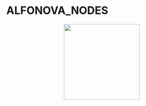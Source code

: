 # ALFONOVA_NODES

<p align="center">
  <img height="200" height="auto" src="https://avatars.githubusercontent.com/u/85473027?v=4">
</p>
